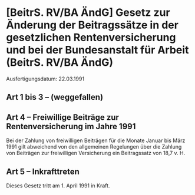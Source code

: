 # [BeitrS. RV/BA ÄndG] Gesetz zur Änderung der Beitragssätze in der gesetzlichen Rentenversicherung und bei der Bundesanstalt für Arbeit  (BeitrS. RV/BA ÄndG)

Ausfertigungsdatum: 22.03.1991

 

## Art 1 bis 3 – (weggefallen)


## Art 4 – Freiwillige Beiträge zur Rentenversicherung im Jahre 1991

Bei der Zahlung von freiwilligen Beiträgen für die Monate Januar bis März 1991 gilt abweichend von den allgemeinen Regelungen über die Zahlung von Beiträgen zur freiwilligen Versicherung ein Beitragssatz von 18,7 v. H.


## Art 5 – Inkrafttreten

Dieses Gesetz tritt am 1. April 1991 in Kraft.
